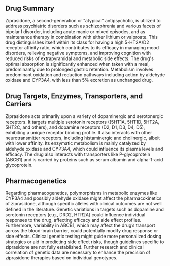 ## Drug Summary
Ziprasidone, a second-generation or "atypical" antipsychotic, is utilized to address psychiatric disorders such as schizophrenia and various facets of bipolar I disorder, including acute manic or mixed episodes, and as maintenance therapy in combination with either lithium or valproate. This drug distinguishes itself within its class for having a high 5-HT2A/D2 receptor affinity ratio, which contributes to its efficacy in managing mood disorders, relieving negative symptoms, and improving cognition with reduced risks of extrapyramidal and metabolic side effects. The drug's optimal absorption is significantly enhanced when taken with a meal, predominantly due to prolonged gastric retention. Metabolism involves predominant oxidation and reduction pathways including action by aldehyde oxidase and CYP3A4, with less than 5% excretion as unchanged drug.

## Drug Targets, Enzymes, Transporters, and Carriers
Ziprasidone acts primarily upon a variety of dopaminergic and serotonergic receptors. It targets multiple serotonin receptors ((5HT1A, 5HT1D, 5HT2A, 5HT2C, and others), and dopamine receptors (D2, D1, D3, D4, D5), exhibiting a unique receptor binding profile. It also interacts with other neurotransmitter receptors, including histaminergic and cholinergic, albeit with lower affinity. Its enzymatic metabolism is mainly catalyzed by aldehyde oxidase and CYP3A4, which could influence its plasma levels and efficacy. The drug also interacts with transporters like P-glycoprotein (ABCB1) and is carried by proteins such as serum albumin and alpha-1-acid glycoprotein.

## Pharmacogenetics
Regarding pharmacogenetics, polymorphisms in metabolic enzymes like CYP3A4 and possibly aldehyde oxidase might affect the pharmacokinetics of ziprasidone, although specific alleles with clinical outcomes are not well defined in the literature. Genetic variations in targets such as dopamine and serotonin receptors (e.g., DRD2, HTR2A) could influence individual responses to the drug, affecting efficacy and side effect profiles. Furthermore, variability in ABCB1, which may affect the drug’s transport across the blood-brain barrier, could potentially modify drug response or side effects. Clinical genetic testing might guide more personalized dosing strategies or aid in predicting side effect risks, though guidelines specific to ziprasidone are not fully established. Further research and clinical correlation of genetic data are necessary to enhance the precision of ziprasidone therapies based on individual genotypes.